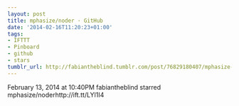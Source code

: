 ```yaml
---
layout: post
title: mphasize/noder · GitHub
date: '2014-02-16T11:20:23+01:00'
tags:
- IFTTT
- Pinboard
- github
- stars
tumblr_url: http://fabiantheblind.tumblr.com/post/76829180407/mphasize-noder-github
---
```

February 13, 2014 at 10:40PM
fabiantheblind starred mphasize/noderhttp://ift.tt/LYl1I4
